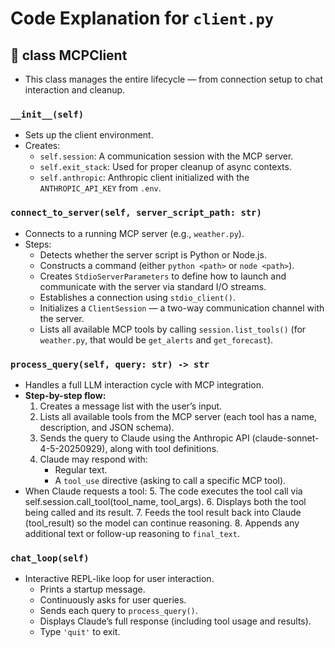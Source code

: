 # Code Explanation for `client.py`
## 🔧 class MCPClient
- This class manages the entire lifecycle — from connection setup to chat interaction and cleanup.
### `__init__(self)`
- Sets up the client environment.
- Creates:
    - `self.session`: A communication session with the MCP server.
    - `self.exit_stack`: Used for proper cleanup of async contexts.
    - `self.anthropic`: Anthropic client initialized with the `ANTHROPIC_API_KEY` from `.env`.

### `connect_to_server(self, server_script_path: str)`
- Connects to a running MCP server (e.g., `weather.py`).
- Steps:
    - Detects whether the server script is Python or Node.js.
    - Constructs a command (either `python <path>` or `node <path>`).
    - Creates `StdioServerParameters` to define how to launch and communicate with the server via standard I/O streams.
    - Establishes a connection using `stdio_client()`.
    - Initializes a `ClientSession` — a two-way communication channel with the server.
    - Lists all available MCP tools by calling `session.list_tools()` (for `weather.py`, that would be `get_alerts` and `get_forecast`).

### `process_query(self, query: str) -> str`
- Handles a full LLM interaction cycle with MCP integration.
- **Step-by-step flow:**
    1. Creates a message list with the user’s input.
    2. Lists all available tools from the MCP server (each tool has a name, description, and JSON schema).
    3. Sends the query to Claude using the Anthropic API (claude-sonnet-4-5-20250929), along with tool definitions.
    4. Claude may respond with:
        - Regular text.
        - A `tool_use` directive (asking to call a specific MCP tool).
- When Claude requests a tool:
    5. The code executes the tool call via self.session.call_tool(tool_name, tool_args).
    6. Displays both the tool being called and its result.
    7. Feeds the tool result back into Claude (tool_result) so the model can continue reasoning.
    8. Appends any additional text or follow-up reasoning to `final_text`.

### `chat_loop(self)`
- Interactive REPL-like loop for user interaction.
    - Prints a startup message.
    - Continuously asks for user queries.
    - Sends each query to `process_query()`.
    - Displays Claude’s full response (including tool usage and results).
    - Type `'quit'` to exit.
